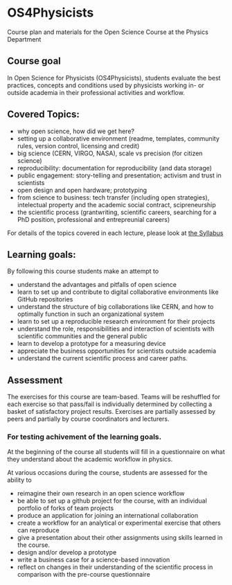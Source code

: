 # OS4Physicists
Course plan and materials for the Open Science Course at the Physics Department

## Course goal 
In Open Science for Physicists (OS4Physicists), students evaluate the best practices, concepts and conditions 
used by physicists working in- or outside academia in their professional activities and workflow.

## Covered Topics:
+ why open science, how did we get here?  
+ setting up a collaborative environment (readme, templates, community rules, version control, licensing and credit)
+ big science (CERN, VIRGO, NASA), scale vs precision (for citizen science)
+ reproducibility: documentation for reproducibility (and data storage)
+ public engagement: story-telling and presentation; activism and trust in scientists
+ open design and open hardware; prototyping
+ from science to business: tech transfer (including open strategies), intelectual property and the academic social contract, scipreneurship
+ the scientific process (grantwriting, scientific careers, searching for a PhD position, professional and entrepreunial careers)
 
For details of the topics covered in each lecture, please look at [the Syllabus](Syllabus_202x.md)

## Learning goals:
By following this course students make an attempt to 
+ understand the advantages and pitfalls of open science
+ learn to set up and contribute to digital collaborative environments like GitHub repositories
+ understand the structure of big collaborations like CERN, and how to optimally function in such an organizational system
+ learn to set up a reproducible research environment for their projects
+ understand the role, responsibilities and interaction of scientists with scientific communities and the general public
+ learn to develop a prototype for a measuring device
+ appreciate the business opportunities for scientists outside academia
+ understand the current scientific process and career paths.
 
## Assessment
The exercises for this course are team-based. 
Teams will be reshuffled for each exercise so that pass/fail is individually determined by collecting a basket of satisfactory project results.
Exercises are partially assessed by peers and partially by course coordinators and lecturers.

### For testing achivement of the learning goals.

At the beginning of the course all students will fill in a questionnaire on what they understand about the academic workflow in physics.

At various occasions during the course, students are assessed for the ability to
+ reimagine their own research in an open science workflow
+ be able to set up a github project for the course, with an individual portfolio of forks of team projects
+ produce an application for joining an international collaboration
+ create a workflow for an analytical or experimental exercise that others can reproduce
+ give a presentation about their other assignments using skills learned in the course. 
+ design and/or develop a prototype
+ write a business case for a science-based innovation
+ reflect on changes in their understanding of the scientific process in comparison with the pre-course questionnaire
	
	
